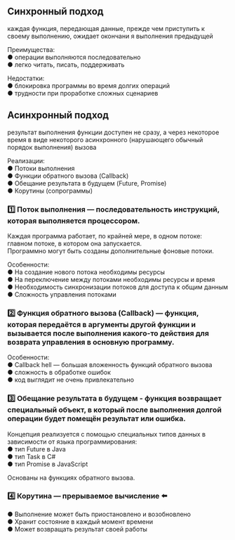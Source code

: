 ## Синхронный подход
каждая функция, передающая данные, прежде чем приступить к своему выполнению, ожидает окончани я выполнения предыдущей  

Преимущества:  
● операции выполняются последовательно  
● легко читать, писать, поддерживать  

Недостатки:  
● блокировка программы во время долгих операций  
● трудности при проработке сложных сценариев  

## Асинхронный подход
результат выполнения функции доступен не сразу, а через некоторое время в виде некоторого асинхронного (нарушающего обычный порядок выполнения) вызова  

Реализации:  
● Потоки выполнения  
● Функции обратного вызова (Callback)  
● Обещание результата в будущем (Future, Promise)  
● Корутины (сопрограммы)  

### :one: Поток выполнения — последовательность инструкций, которая выполняется процессором.
Каждая программа работает, по крайней мере, в одном потоке: главном потоке, в котором
она запускается.  
Программно могут быть созданы дополнительные фоновые потоки.  

Особенности:  
● На создание нового потока необходимы ресурсы  
● На переключение между потоками необходимы ресурсы и время  
● Необходимость синхронизации потоков для доступа к общим
данным  
● Сложность управления потоками  

### :two: Функция обратного вызова (Callback) — функция, которая передаётся в аргументы другой функции и вызывается после выполнения какого-то действия для возврата управления в основную программу.

Особенности:  
● Callback hell — большая вложенность функций обратного вызова  
● сложность в обработке ошибок  
● код выглядит не очень привлекательно  

### :three: Обещание результата в будущем - функция возвращает специальный объект, в который после выполнения долгой операции будет помещён результат или ошибка.  

Концепция реализуется с помощью специальных типов данных в зависимости от языка программирования:  
● тип Future в Java  
● тип Task в C#  
● тип Promise в JavaScript  

Основаны на функциях обратного вызова.  

### :four: Корутина — прерываемое вычисление :arrow_left:
● Выполнение может быть приостановлено и возобновлено  
● Хранит состояние в каждый момент времени  
● Может возвращать результат своей работы  

